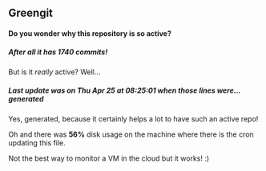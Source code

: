 ## Greengit

#### Do you wonder why this repository is so active?

##### After all it has 1740 commits!

But is it *really* active? Well...

##### Last update was on Thu Apr 25 at 08:25:01 when those lines were... generated

Yes, generated, because it certainly helps a lot to have such an active repo!

Oh and there was **56%** disk usage on the machine
where there is the cron updating this file.

Not the best way to monitor a VM in the cloud but it works! :)
